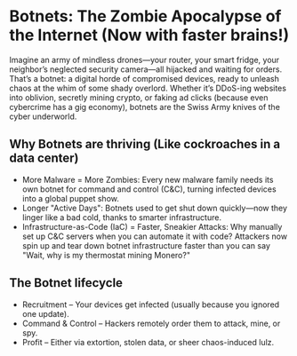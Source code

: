 # Botnets: The Zombie Apocalypse of the Internet (Now with faster brains!)

Imagine an army of mindless drones—your router, your smart fridge, your neighbor’s neglected security camera—all 
hijacked and waiting for orders. That’s a botnet: a digital horde of compromised devices, ready to unleash chaos at 
the whim of some shady overlord. Whether it’s DDoS-ing websites into oblivion, secretly mining crypto, or faking ad 
clicks (because even cybercrime has a gig economy), botnets are the Swiss Army knives of the cyber underworld.

## Why Botnets are thriving (Like cockroaches in a data center)

* More Malware = More Zombies: Every new malware family needs its own botnet for command and control (C&C), turning infected devices into a global puppet show.
* Longer "Active Days": Botnets used to get shut down quickly—now they linger like a bad cold, thanks to smarter infrastructure.
* Infrastructure-as-Code (IaC) = Faster, Sneakier Attacks: Why manually set up C&C servers when you can automate it with code? Attackers now spin up and tear down botnet infrastructure faster than you can say "Wait, why is my thermostat mining Monero?"

## The Botnet lifecycle

* Recruitment – Your devices get infected (usually because you ignored one update).
* Command & Control – Hackers remotely order them to attack, mine, or spy.
* Profit – Either via extortion, stolen data, or sheer chaos-induced lulz.
